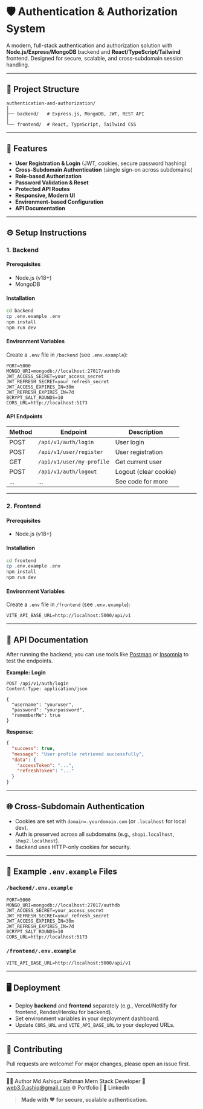 # 🛡️ Authentication & Authorization System

A modern, full-stack authentication and authorization solution with **Node.js/Express/MongoDB** backend and **React/TypeScript/Tailwind** frontend. Designed for secure, scalable, and cross-subdomain session handling.

---

## 📁 Project Structure

```
authentication-and-authorization/
│
├── backend/   # Express.js, MongoDB, JWT, REST API
│
└── frontend/  # React, TypeScript, Tailwind CSS
```

---

## 🚀 Features

- **User Registration & Login** (JWT, cookies, secure password hashing)
- **Cross-Subdomain Authentication** (single sign-on across subdomains)
- **Role-based Authorization**
- **Password Validation & Reset**
- **Protected API Routes**
- **Responsive, Modern UI**
- **Environment-based Configuration**
- **API Documentation**

---

## ⚙️ Setup Instructions

### 1. Backend

#### Prerequisites
- Node.js (v18+)
- MongoDB

#### Installation

```bash
cd backend
cp .env.example .env
npm install
npm run dev
```

#### Environment Variables

Create a `.env` file in `/backend` (see `.env.example`):

```env
PORT=5000
MONGO_URI=mongodb://localhost:27017/authdb
JWT_ACCESS_SECRET=your_access_secret
JWT_REFRESH_SECRET=your_refresh_secret
JWT_ACCESS_EXPIRES_IN=30m
JWT_REFRESH_EXPIRES_IN=7d
BCRYPT_SALT_ROUNDS=10
CORS_URL=http://localhost:5173
```

#### API Endpoints

| Method | Endpoint              | Description                |
|--------|----------------------|----------------------------|
| POST   | `/api/v1/auth/login` | User login                 |
| POST   | `/api/v1/user/register` | User registration      |
| GET    | `/api/v1/user/my-profile` | Get current user      |
| POST   | `/api/v1/auth/logout` | Logout (clear cookie)      |
| ...    | ...                  | See code for more          |

---

### 2. Frontend

#### Prerequisites
- Node.js (v18+)

#### Installation

```bash
cd frontend
cp .env.example .env
npm install
npm run dev
```

#### Environment Variables

Create a `.env` file in `/frontend` (see `.env.example`):

```env
VITE_API_BASE_URL=http://localhost:5000/api/v1
```

---

## 📝 API Documentation

After running the backend, you can use tools like [Postman](https://www.postman.com/) or [Insomnia](https://insomnia.rest/) to test the endpoints.

**Example: Login**

```http
POST /api/v1/auth/login
Content-Type: application/json

{
  "username": "youruser",
  "password": "yourpassword",
  "rememberMe": true
}
```

**Response:**
```json
{
  "success": true,
  "message": "User profile retrieved successfully",
  "data": {
    "accessToken": "...",
    "refreshToken": "..."
  }
}
```

---

## 🌐 Cross-Subdomain Authentication

- Cookies are set with `domain=.yourdomain.com` (or `.localhost` for local dev).
- Auth is preserved across all subdomains (e.g., `shop1.localhost`, `shop2.localhost`).
- Backend uses HTTP-only cookies for security.

---

## 📂 Example `.env.example` Files

### `/backend/.env.example`
```env
PORT=5000
MONGO_URI=mongodb://localhost:27017/authdb
JWT_ACCESS_SECRET=your_access_secret
JWT_REFRESH_SECRET=your_refresh_secret
JWT_ACCESS_EXPIRES_IN=30m
JWT_REFRESH_EXPIRES_IN=7d
BCRYPT_SALT_ROUNDS=10
CORS_URL=http://localhost:5173
```

### `/frontend/.env.example`
```env
VITE_API_BASE_URL=http://localhost:5000/api/v1
```

---

## 🖥️ Deployment

- Deploy **backend** and **frontend** separately (e.g., Vercel/Netlify for frontend, Render/Heroku for backend).
- Set environment variables in your deployment dashboard.
- Update `CORS_URL` and `VITE_API_BASE_URL` to your deployed URLs.

---

## 🤝 Contributing

Pull requests are welcome! For major changes, please open an issue first.

---

👨‍💻 Author
Md Ashiqur Rahman
Mern Stack Developer
📧 web3.0.ashiq@gmail.com
🌐 Portfolio | 💼 LinkedIn

> **Made with ❤️ for secure, scalable authentication.**